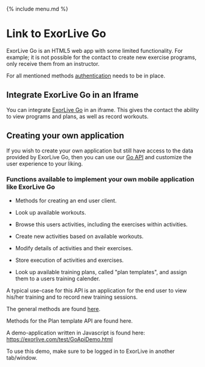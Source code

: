 {% include menu.md %}

# Link to ExorLive Go

ExorLive Go is an HTML5 web app with some limited functionality. For example; it is not possible for the contact to create new exercise programs, only receive them from an instructor.

For all mentioned methods [authentication](/authentication.md) needs to be in place.

## Integrate ExorLive Go in an Iframe

You can integrate [ExorLive Go](/partnerlink_exorlivego.md) in an iframe. This gives the contact the ability to view programs and plans, as well as record workouts.

## Creating your own application
If you wish to create your own application but still have access to the data provided by ExorLive Go, then you can use our [Go API](/goclient_restapi.md) and customize the user experience to your liking.

### Functions available to implement your own mobile application like ExorLive Go

- Methods for creating an end user client.

- Look up available workouts.

- Browse this users activities, including the exercises within activities.

- Create new activities based on available workouts.

- Modify details of activities and their exercises.

- Store execution of activities and exercises.

- Look up available training plans, called "plan templates", and assign them to a users training calender.

A typical use-case for this API is an application for the end user to view his/her training and to record new training sessions.

The general methods are found [here](/goclient_restapi.md).

Methods for the Plan template API are found here.

A demo-application written in Javascript is found here: https://exorlive.com/test/GoApiDemo.html

To use this demo, make sure to be logged in to ExorLive in another tab/window.

</div>
</html>
